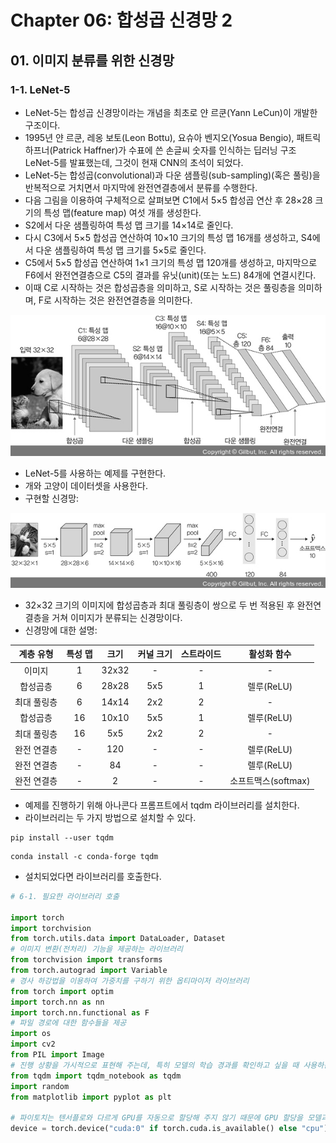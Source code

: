 # Chapter 06: 합성곱 신경망 2
## 01. 이미지 분류를 위한 신경망
### 1-1. LeNet-5
- LeNet-5는 합성곱 신경망이라는 개념을 최초로 얀 르쿤(Yann LeCun)이 개발한 구조이다.
- 1995년 얀 르쿤, 레옹 보토(Leon Bottu), 요슈아 벤지오(Yosua Bengio), 패트릭 하프너(Patrick Haffner)가 수표에 쓴 손글씨 숫자를 인식하는 딥러닝 구조 LeNet-5를 발표했는데, 그것이 현재 CNN의 초석이 되었다.
- LeNet-5는 합성곱(convolutional)과 다운 샘플링(sub-sampling)(혹은 풀링)을 반복적으로 거치면서 마지막에 완전연결층에서 분류를 수행한다.
- 다음 그림을 이용하여 구체적으로 살펴보면 C1에서 5×5 합성곱 연산 후 28×28 크기의 특성 맵(feature map) 여섯 개를 생성한다.
- S2에서 다운 샘플링하여 특성 맵 크기를 14×14로 줄인다.
- 다시 C3에서 5×5 합성곱 연산하여 10×10 크기의 특성 맵 16개를 생성하고, S4에서 다운 샘플링하여 특성 맵 크기를 5×5로 줄인다.
- C5에서 5×5 합성곱 연산하여 1×1 크기의 특성 맵 120개를 생성하고, 마지막으로 F6에서 완전연결층으로 C5의 결과를 유닛(unit)(또는 노드) 84개에 연결시킨다.
- 이때 C로 시작하는 것은 합성곱층을 의미하고, S로 시작하는 것은 풀링층을 의미하며, F로 시작하는 것은 완전연결층을 의미한다.

![](./assets/Ch06/Deeplearning01.jpg)

- LeNet-5를 사용하는 예제를 구현한다.
- 개와 고양이 데이터셋을 사용한다.
- 구현할 신경망:

![](./assets/Ch06/Deeplearning02.jpg)

- 32×32 크기의 이미지에 합성곱층과 최대 풀링층이 쌍으로 두 번 적용된 후 완전연결층을 거쳐 이미지가 분류되는 신경망이다.
- 신경망에 대한 설명:

|계층 유형|특성 맵|크기|커널 크기|스트라이드|활성화 함수|
|:---:|:---:|:---:|:---:|:---:|:---:|
|이미지|1|32x32|-|-|-|
|합성곱층|6|28x28|5x5|1|렐루(ReLU)|
|최대 풀링층|6|14x14|2x2|2|-|
|합성곱층|16|10x10|5x5|1|렐루(ReLU)|
|최대 풀링층|16|5x5|2x2|2|-|
|완전 연결층|-|120|-|-|렐루(ReLU)|
|완전 연결층|-|84|-|-|렐루(ReLU)|
|완전 연결층|-|2|-|-|소프트맥스(softmax)|

- 예제를 진행하기 위해 아나콘다 프롬프트에서 tqdm 라이브러리를 설치한다.
- 라이브러리는 두 가지 방법으로 설치할 수 있다.
```
pip install --user tqdm
```
```
conda install -c conda-forge tqdm
```
- 설치되었다면 라이브러리를 호출한다.
```py
# 6-1. 필요한 라이브러리 호출

import torch
import torchvision
from torch.utils.data import DataLoader, Dataset
# 이미지 변환(전처리) 기능을 제공하는 라이브러리
from torchvision import transforms
from torch.autograd import Variable
# 경사 하강법을 이용하여 가중치를 구하기 위한 옵티마이저 라이브러리
from torch import optim
import torch.nn as nn
import torch.nn.functional as F
# 파일 경로에 대한 함수들을 제공
import os
import cv2
from PIL import Image
# 진행 상황을 가시적으로 표현해 주는데, 특히 모델의 학습 경과를 확인하고 싶을 때 사용하는 라이브러리
from tqdm import tqdm_notebook as tqdm
import random
from matplotlib import pyplot as plt

# 파이토치는 텐서플로와 다르게 GPU를 자동으로 할당해 주지 않기 때문에 GPU 할당을 모델과 데이터에 선언해 주어야 함. 단 이 장에서는 CPU를 사용
device = torch.device("cuda:0" if torch.cuda.is_available() else "cpu")
```